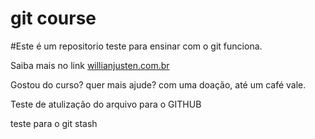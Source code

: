 # git course

#Este é um repositorio teste para ensinar com o git funciona.

Saiba mais no link [willianjusten.com.br](http://willianjusten.com.br)


Gostou do curso? quer mais ajude? com uma doação, até um café vale.


Teste de atulização do arquivo para o GITHUB




teste para o git stash
